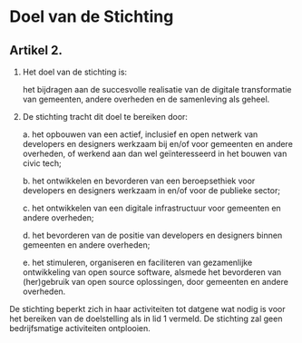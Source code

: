 # Doel van de Stichting

## Artikel 2.

1.  Het doel van de stichting is:

    het bijdragen aan de succesvolle realisatie van de digitale transformatie van gemeenten, andere overheden en de samenleving als geheel.
    
2.  De stichting tracht dit doel te bereiken door:

    a.  het opbouwen van een actief, inclusief en open netwerk van developers en designers werkzaam bij en/of voor gemeenten en andere overheden, of werkend aan dan wel geïnteresseerd in het bouwen van civic tech;
    
    b.  het ontwikkelen en bevorderen van een beroepsethiek voor developers en designers werkzaam in en/of voor de publieke sector;
    
    c.  het ontwikkelen van een digitale infrastructuur voor gemeenten en andere overheden;
    
    d.  het bevorderen van de positie van developers en designers binnen gemeenten en andere overheden;
    
    e.  het stimuleren, organiseren en faciliteren van gezamenlijke ontwikkeling van open source software, alsmede het bevorderen van (her)gebruik van open source oplossingen, door gemeenten en andere overheden.
    
De stichting beperkt zich in haar activiteiten tot datgene wat nodig is voor het bereiken van de doelstelling als in lid 1 vermeld. De stichting zal geen bedrijfsmatige activiteiten ontplooien.
